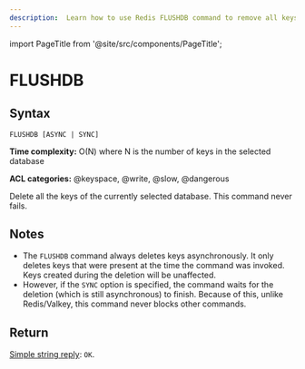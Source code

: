 ```yaml
---
description:  Learn how to use Redis FLUSHDB command to remove all keys from the current database.
---
```


import PageTitle from '@site/src/components/PageTitle';

# FLUSHDB

<PageTitle title="Redis FLUSHDB Command (Documentation) | Dragonfly" />

## Syntax

    FLUSHDB [ASYNC | SYNC]

**Time complexity:** O(N) where N is the number of keys in the selected database

**ACL categories:** @keyspace, @write, @slow, @dangerous

Delete all the keys of the currently selected database.
This command never fails.

## Notes

- The `FLUSHDB` command always deletes keys asynchronously.
  It only deletes keys that were present at the time the command was invoked.
  Keys created during the deletion will be unaffected.
- However, if the `SYNC` option is specified, the command waits for the deletion (which is still asynchronous) to finish.
  Because of this, unlike Redis/Valkey, this command never blocks other commands.

## Return

[Simple string reply](https://redis.io/docs/latest/develop/reference/protocol-spec/#simple-strings): `OK`.
